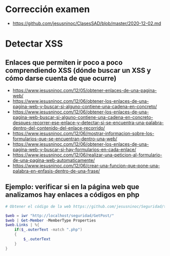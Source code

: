 # Corrección examen
* https://github.com/jesusninoc/ClasesSAD/blob/master/2020-12-02.md

# Detectar XSS
## Enlaces que permiten ir poco a poco comprendiendo XSS (dónde buscar un XSS y cómo darse cuenta de que ocurre)
* https://www.jesusninoc.com/12/05/obtener-enlaces-de-una-pagina-web/
* https://www.jesusninoc.com/12/06/obtener-los-enlaces-de-una-pagina-web-y-buscar-si-alguno-contiene-una-cadena-en-concreto/
* https://www.jesusninoc.com/12/06/obtener-los-enlaces-de-una-pagina-web-buscar-si-alguno-contiene-una-cadena-en-concreto-despues-recorrer-ese-enlace-y-detectar-si-se-encuentra-una-palabra-dentro-del-contenido-del-enlace-recorrido/
* https://www.jesusninoc.com/12/06/mostrar-informacion-sobre-los-formularios-que-se-encuentran-dentro-una-web/
* https://www.jesusninoc.com/12/06/obtener-los-enlaces-de-una-pagina-web-y-buscar-si-hay-formularios-en-cada-enlace/
* https://www.jesusninoc.com/12/06/realizar-una-peticion-al-formulario-de-una-pagina-web-automaticamente/
* https://www.jesusninoc.com/12/06/crear-una-funcion-que-pone-una-palabra-en-enfasis-dentro-de-una-frase/

## Ejemplo: verificar si en la página web que analizamos hay enlaces a códigos en php
```PowerShell
# Obtener el código de la web https://github.com/jesusninoc/Seguridad/tree/master/GetPost

$web = iwr "http://localhost/seguridad/GetPost/"
$web | Get-Member -MemberType Properties
$web.Links | %{
    if($_.outerText -match ".php")
    {
        $_.outerText
    }
}
```
